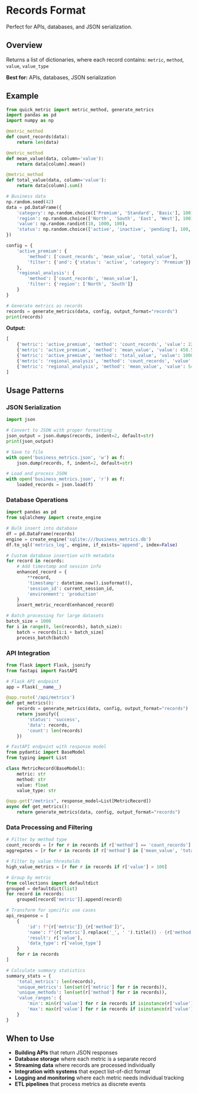 # Records Format

Perfect for APIs, databases, and JSON serialization.

## Overview

Returns a list of dictionaries, where each record contains: `metric`, `method`, `value`, `value_type`

**Best for:** APIs, databases, JSON serialization

## Example

```python
from quick_metric import metric_method, generate_metrics
import pandas as pd
import numpy as np

@metric_method
def count_records(data):
    return len(data)

@metric_method  
def mean_value(data, column='value'):
    return data[column].mean()

@metric_method
def total_value(data, column='value'):
    return data[column].sum()

# Business data
np.random.seed(42)
data = pd.DataFrame({
    'category': np.random.choice(['Premium', 'Standard', 'Basic'], 100),
    'region': np.random.choice(['North', 'South', 'East', 'West'], 100),
    'value': np.random.randint(10, 1000, 100),
    'status': np.random.choice(['active', 'inactive', 'pending'], 100, p=[0.7, 0.2, 0.1])
})

config = {
    'active_premium': {
        'method': ['count_records', 'mean_value', 'total_value'],
        'filter': {'and': {'status': 'active', 'category': 'Premium'}}
    },
    'regional_analysis': {
        'method': ['count_records', 'mean_value'],
        'filter': {'region': ['North', 'South']}
    }
}

# Generate metrics as records
records = generate_metrics(data, config, output_format="records")
print(records)
```

**Output:**

```python
[
    {'metric': 'active_premium', 'method': 'count_records', 'value': 22, 'value_type': 'int'},
    {'metric': 'active_premium', 'method': 'mean_value', 'value': 458.54545454545456, 'value_type': 'float64'},
    {'metric': 'active_premium', 'method': 'total_value', 'value': 10088, 'value_type': 'int64'},
    {'metric': 'regional_analysis', 'method': 'count_records', 'value': 41, 'value_type': 'int'},
    {'metric': 'regional_analysis', 'method': 'mean_value', 'value': 548.7317073170732, 'value_type': 'float64'}
]
```

## Usage Patterns

### JSON Serialization

```python
import json

# Convert to JSON with proper formatting
json_output = json.dumps(records, indent=2, default=str)
print(json_output)

# Save to file
with open('business_metrics.json', 'w') as f:
    json.dump(records, f, indent=2, default=str)

# Load and process JSON
with open('business_metrics.json', 'r') as f:
    loaded_records = json.load(f)
```

### Database Operations

```python
import pandas as pd
from sqlalchemy import create_engine

# Bulk insert into database
df = pd.DataFrame(records)
engine = create_engine('sqlite:///business_metrics.db')
df.to_sql('metrics_log', engine, if_exists='append', index=False)

# Custom database insertion with metadata
for record in records:
    # Add timestamp and session info
    enhanced_record = {
        **record,
        'timestamp': datetime.now().isoformat(),
        'session_id': current_session_id,
        'environment': 'production'
    }
    insert_metric_record(enhanced_record)

# Batch processing for large datasets
batch_size = 1000
for i in range(0, len(records), batch_size):
    batch = records[i:i + batch_size]
    process_batch(batch)
```

### API Integration

```python
from flask import Flask, jsonify
from fastapi import FastAPI

# Flask API endpoint
app = Flask(__name__)

@app.route('/api/metrics')
def get_metrics():
    records = generate_metrics(data, config, output_format="records")
    return jsonify({
        'status': 'success',
        'data': records,
        'count': len(records)
    })

# FastAPI endpoint with response model
from pydantic import BaseModel
from typing import List

class MetricRecord(BaseModel):
    metric: str
    method: str
    value: float
    value_type: str

@app.get("/metrics", response_model=List[MetricRecord])
async def get_metrics():
    return generate_metrics(data, config, output_format="records")
```

### Data Processing and Filtering

```python
# Filter by method type
count_records = [r for r in records if r['method'] == 'count_records']
aggregates = [r for r in records if r['method'] in ['mean_value', 'total_value']]

# Filter by value thresholds
high_value_metrics = [r for r in records if r['value'] > 100]

# Group by metric
from collections import defaultdict
grouped = defaultdict(list)
for record in records:
    grouped[record['metric']].append(record)

# Transform for specific use cases
api_response = [
    {
        'id': f"{r['metric']}_{r['method']}",
        'name': f"{r['metric'].replace('_', ' ').title()} - {r['method'].replace('_', ' ').title()}",
        'result': r['value'],
        'data_type': r['value_type']
    }
    for r in records
]

# Calculate summary statistics
summary_stats = {
    'total_metrics': len(records),
    'unique_metrics': len(set(r['metric'] for r in records)),
    'unique_methods': len(set(r['method'] for r in records)),
    'value_ranges': {
        'min': min(r['value'] for r in records if isinstance(r['value'], (int, float))),
        'max': max(r['value'] for r in records if isinstance(r['value'], (int, float)))
    }
}
```

## When to Use

- **Building APIs** that return JSON responses
- **Database storage** where each metric is a separate record
- **Streaming data** where records are processed individually
- **Integration with systems** that expect list-of-dict format
- **Logging and monitoring** where each metric needs individual tracking
- **ETL pipelines** that process metrics as discrete events